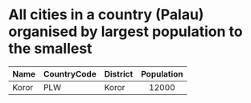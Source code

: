 # All cities in a country (Palau) organised by largest population to the smallest

| Name | CountryCode | District | Population |
| :--- | :--- | :--- | :---: |
|Koror|PLW|Koror|12000|
